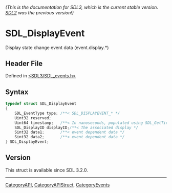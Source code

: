 ###### (This is the documentation for SDL3, which is the current stable version. [SDL2](https://wiki.libsdl.org/SDL2/) was the previous version!)
# SDL_DisplayEvent

Display state change event data (event.display.*)

## Header File

Defined in [<SDL3/SDL_events.h>](https://github.com/libsdl-org/SDL/blob/main/include/SDL3/SDL_events.h)

## Syntax

```c
typedef struct SDL_DisplayEvent
{
    SDL_EventType type; /**< SDL_DISPLAYEVENT_* */
    Uint32 reserved;
    Uint64 timestamp;   /**< In nanoseconds, populated using SDL_GetTicksNS() */
    SDL_DisplayID displayID;/**< The associated display */
    Sint32 data1;       /**< event dependent data */
    Sint32 data2;       /**< event dependent data */
} SDL_DisplayEvent;
```

## Version

This struct is available since SDL 3.2.0.

----
[CategoryAPI](CategoryAPI), [CategoryAPIStruct](CategoryAPIStruct), [CategoryEvents](CategoryEvents)

